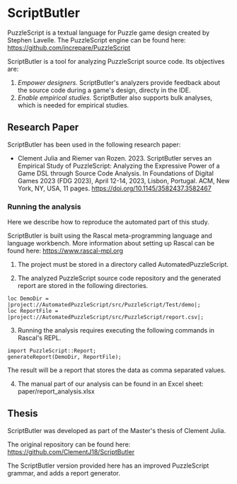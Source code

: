 # ScriptButler
PuzzleScript is a textual language for Puzzle game design created by Stephen Lavelle.
The PuzzleScript engine can be found here: https://github.com/increpare/PuzzleScript

ScriptButler is a tool for analyzing PuzzleScript source code. Its objectives are:
1. *Empower designers.* ScriptButler's analyzers provide feedback about the source code during a game's design, directy in the IDE.
2. *Enable empirical studies.* ScriptButler also supports bulk analyses, which is needed for empirical studies.

## Research Paper
ScriptButler has been used in the following research paper:

* Clement Julia and Riemer van Rozen. 2023. ScriptButler serves an Empirical Study of PuzzleScript: Analyzing the Expressive Power of a Game DSL through Source Code Analysis. In Foundations of Digital Games 2023 (FDG 2023), April 12-14, 2023, Lisbon, Portugal. ACM, New York, NY, USA, 11 pages. https://doi.org/10.1145/3582437.3582467

### Running the analysis
Here we describe how to reproduce the automated part of this study.

ScriptButler is built using the Rascal meta-programming language and language workbench.
More information about setting up Rascal can be found here: https://www.rascal-mpl.org

1. The project must be stored in a directory called AutomatedPuzzleScript.

2. The analyzed PuzzleScript source code repository and the generated report are stored in the following directories.
```
loc DemoDir = |project://AutomatedPuzzleScript/src/PuzzleScript/Test/demo|;
loc ReportFile = |project://AutomatedPuzzleScript/src/PuzzleScript/report.csv|;
```

3. Running the analysis requires executing the following commands in Rascal's REPL.
```
import PuzzleScript::Report;
generateReport(DemoDir, ReportFile);
```
The result will be a report that stores the data as comma separated values.

4. The manual part of our analysis can be found in an Excel sheet: paper/report_analysis.xlsx

## Thesis
ScriptButler was developed as part of the Master's thesis of Clement Julia.

The original repository can be found here: https://github.com/ClementJ18/ScriptButler

The ScriptButler version provided here has an improved PuzzleScript grammar, and adds a report generator.
